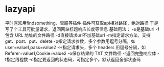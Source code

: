 # lazyapi

平时喜欢用findsomething，雪瞳等插件
插件可获取api相对路径，绝对路径
于是写了个工具可批量请求，返回网站标题响应长度等信息
基础用法：
-u是基础url
-f包含 URL 地址的文件路径
-d直接请求url不加基础url
-m指定请求方法，支持 get、post、put、delete
-p指定请求参数，多个参数用逗号分隔，如 user=value1,pass=value2
-H指定请求头，多个 headers 用逗号分隔，如 Referer=value1,Cookie=value2
-o保存结果的 TXT 文件路径
-r返回完整响应体
-t指定线程数
-c指定要返回的状态码，可指定多个，默认返回全部状态码
